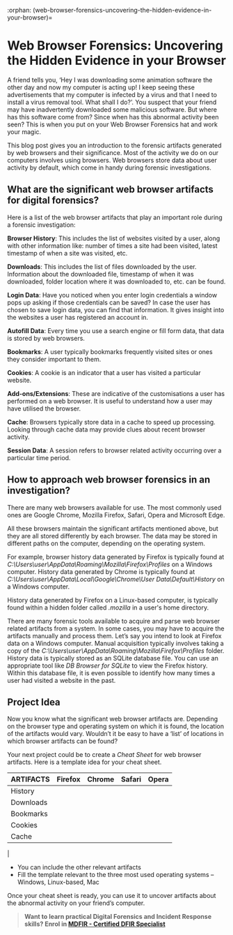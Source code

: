 :orphan:
(web-browser-forensics-uncovering-the-hidden-evidence-in-your-browser)=

# Web Browser Forensics: Uncovering the Hidden Evidence in your Browser

A friend tells you, ‘Hey I was downloading some animation software the other day and now my computer is acting up! I keep seeing these advertisements that my computer is infected by a virus and that I need to install a virus removal tool. What shall I do?’. You suspect that your friend may have inadvertently downloaded some malicious software. But where has this software come from? Since when has this abnormal activity been seen? This is when you put on your Web Browser Forensics hat and work your magic.

This blog post gives you an introduction to the forensic artifacts generated by web browsers and their significance. Most of the activity we do on our computers involves using browsers. Web browsers store data about user activity by default, which come in handy during forensic investigations.

## What are the significant web browser artifacts for digital forensics?

Here is a list of the web browser artifacts that play an important role during a forensic investigation:

**Browser History**: This includes the list of websites visited by a user, along with other information like: number of times a site had been visited, latest timestamp of when a site was visited, etc.

**Downloads**: This includes the list of files downloaded by the user. Information about the downloaded file, timestamp of when it was downloaded, folder location where it was downloaded to, etc. can be found.

**Login Data**: Have you noticed when you enter login credentials a window pops up asking if those credentials can be saved? In case the user has chosen to save login data, you can find that information. It gives insight into the websites a user has registered an account in.

**Autofill Data**: Every time you use a search engine or fill form data, that data is stored by web browsers.

**Bookmarks**: A user typically bookmarks frequently visited sites or ones they consider important to them.

**Cookies**: A cookie is an indicator that a user has visited a particular website.

**Add-ons/Extensions**: These are indicative of the customisations a user has performed on a web browser. It is useful to understand how a user may have utilised the browser.

**Cache**: Browsers typically store data in a cache to speed up processing. Looking through cache data may provide clues about recent browser activity.

**Session Data**: A session refers to browser related activity occurring over a particular time period.

## How to approach web browser forensics in an investigation?

There are many web browsers available for use. The most commonly used ones are Google Chrome, Mozilla Firefox, Safari, Opera and Microsoft Edge.

All these browsers maintain the significant artifacts mentioned above, but they are all stored differently by each browser. The data may be stored in different paths on the computer, depending on the operating system.

For example, browser history data generated by Firefox is typically found at _C:\Users\user\AppData\Roaming\Mozilla\Firefox\Profiles_ on a Windows computer.
History data generated by Chrome is typically found at _C:\Users\user\AppData\Local\Google\Chrome\User Data\Default\History_ on a Windows computer.

History data generated by Firefox on a Linux-based computer, is typically found within a hidden folder called _.mozilla_ in a user's home directory.

There are many forensic tools available to acquire and parse web browser related artifacts from a system. In some cases, you may have to acquire the artifacts manually and process them. Let’s say you intend to look at Firefox data on a Windows computer. Manual acquisition typically involves taking a copy of the _C:\Users\user\AppData\Roaming\Mozilla\Firefox\Profiles_ folder. History data is typically stored as an SQLite database file. You can use an appropriate tool like _DB Browser for SQLite_ to view the Firefox history. Within this database file, it is even possible to identify how many times a user had visited a website in the past.

## Project Idea

Now you know what the significant web browser artifacts are. Depending on the browser type and operating system on which it is found, the location of the artifacts would vary. Wouldn’t it be easy to have a ‘list’ of locations in which browser artifacts can be found?

Your next project could be to create a _Cheat Sheet_ for web browser artifacts. Here is a template idea for your cheat sheet.

| ARTIFACTS | Firefox | Chrome | Safari | Opera |
| --------- | ------- | ------ | ------ | ----- |
| History   |         |        |        |       |
| Downloads |         |        |        |       |
| Bookmarks |         |        |        |       |
| Cookies   |         |        |        |       |
| Cache     |         |        |        |       |

|

- You can include the other relevant artifacts
- Fill the template relevant to the three most used operating systems – Windows, Linux-based, Mac

Once your cheat sheet is ready, you can use it to uncover artifacts about the abnormal activity on your friend’s computer.

> **Want to learn practical Digital Forensics and Incident Response skills? Enrol in [MDFIR - Certified DFIR Specialist](https://www.mosse-institute.com/certifications/mdfir-certified-dfir-specialist.html)**
